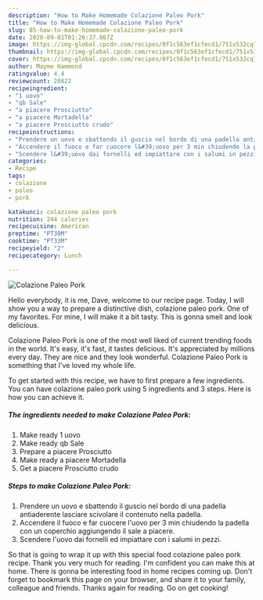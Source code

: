 ```yaml
---
description: "How to Make Homemade Colazione Paleo Pork"
title: "How to Make Homemade Colazione Paleo Pork"
slug: 85-how-to-make-homemade-colazione-paleo-pork
date: 2020-09-01T01:26:37.867Z
image: https://img-global.cpcdn.com/recipes/0f1c563ef1cfecd1/751x532cq70/colazione-paleo-pork-recipe-main-photo.jpg
thumbnail: https://img-global.cpcdn.com/recipes/0f1c563ef1cfecd1/751x532cq70/colazione-paleo-pork-recipe-main-photo.jpg
cover: https://img-global.cpcdn.com/recipes/0f1c563ef1cfecd1/751x532cq70/colazione-paleo-pork-recipe-main-photo.jpg
author: Mayme Hammond
ratingvalue: 4.4
reviewcount: 20822
recipeingredient:
- "1 uovo"
- "qb Sale"
- "a piacere Prosciutto"
- "a piacere Mortadella"
- "a piacere Prosciutto crudo"
recipeinstructions:
- "Prendere un uovo e sbattendo il guscio nel bordo di una padella antiaderente lasciare scivolare il contenuto nella padella."
- "Accendere il fuoco e far cuocere l&#39;uovo per 3 min chiudendo la padella con un coperchio aggiungendo il sale a piacere."
- "Scendere l&#39;uovo dai fornelli ed impiattare con i salumi in pezzi."
categories:
- Recipe
tags:
- colazione
- paleo
- pork

katakunci: colazione paleo pork 
nutrition: 244 calories
recipecuisine: American
preptime: "PT30M"
cooktime: "PT33M"
recipeyield: "2"
recipecategory: Lunch

---
```



![Colazione Paleo Pork](https://img-global.cpcdn.com/recipes/0f1c563ef1cfecd1/751x532cq70/colazione-paleo-pork-recipe-main-photo.jpg)

Hello everybody, it is me, Dave, welcome to our recipe page. Today, I will show you a way to prepare a distinctive dish, colazione paleo pork. One of my favorites. For mine, I will make it a bit tasty. This is gonna smell and look delicious.



Colazione Paleo Pork is one of the most well liked of current trending foods in the world. It's easy, it's fast, it tastes delicious. It's appreciated by millions every day. They are nice and they look wonderful. Colazione Paleo Pork is something that I've loved my whole life.


To get started with this recipe, we have to first prepare a few ingredients. You can have colazione paleo pork using 5 ingredients and 3 steps. Here is how you can achieve it.

<!--inarticleads1-->

##### The ingredients needed to make Colazione Paleo Pork:

1. Make ready 1 uovo
1. Make ready qb Sale
1. Prepare a piacere Prosciutto
1. Make ready a piacere Mortadella
1. Get a piacere Prosciutto crudo




<!--inarticleads2-->

##### Steps to make Colazione Paleo Pork:

1. Prendere un uovo e sbattendo il guscio nel bordo di una padella antiaderente lasciare scivolare il contenuto nella padella.
1. Accendere il fuoco e far cuocere l&#39;uovo per 3 min chiudendo la padella con un coperchio aggiungendo il sale a piacere.
1. Scendere l&#39;uovo dai fornelli ed impiattare con i salumi in pezzi.




So that is going to wrap it up with this special food colazione paleo pork recipe. Thank you very much for reading. I'm confident you can make this at home. There is gonna be interesting food in home recipes coming up. Don't forget to bookmark this page on your browser, and share it to your family, colleague and friends. Thanks again for reading. Go on get cooking!
